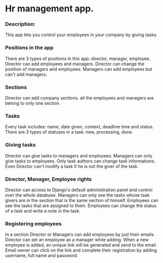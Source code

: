 # Hr management app.
### Description:
This app lets you control your employees in your company by giving tasks.

### Positions in the app
There are 3 types of positions in this app: director, manager, employee.
Director can add employees and managers. Director can change the position of managers and employees.
Managers can add employees but can't add managers.

### Sections
Director can add company sections.
all the employees and managers are belong to only one section.

### Tasks
Every task includes: name, date given, context, deadline time and status.
There are 3 types of statuses in a task: new, processing, done.

### Giving tasks
Director can give tasks to managers and employees.
Managers can only give tasks to employees.
Only task authors can change task informations. Even Director can't modify a task if he is not the giver of the task.

### Director, Manager, Employee rights
Director can access to Django's default administration panel and control over the whole database.
Managers can only see the tasks whose task givers are in the section that is the same section of himself.
Employees can see the tasks that are assigned to them. Employees can change the status of a task and write a note in the task.

### Registering employees
In a section Director or Managers can add employees by just their emails.
Director can set an employee as a manager while adding.
When a new employee is added, an unique link will be generated and send to the email.
Email owner can click on the link and complete their registration by adding username, full name and password.
